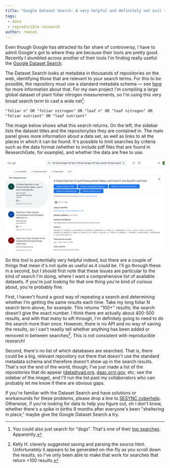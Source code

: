 ```yaml
---
title: "Google Dataset Search: A very helpful and definitely not evil tool for finding data"
tags:
 - data
 - reproducible research
author: rmason
---
```


Even though Google has attracted its fair share of controversy, I have to admit Google's got to where they are because their tools are pretty good. Recently I stumbled across another of their tools I'm finding really useful: the [Google Dataset Search](https://datasetsearch.research.google.com/).

The Dataset Search looks at metadata in thousands of repositories on the web, identifying those that are relevant to your search terms. For this to be possible, the repository must use a standard metadata schema &mdash; see [here](https://ai.googleblog.com/2018/09/building-google-dataset-search-and.html) for more information about that. For my own project I'm compiling a large global dataset of plant foliar nitrogen measurements, so I'm using this very broad search term to cast a wide net[^1]:

```
"foliar n" OR "foliar nitrogen" OR "leaf n" OR "leaf nitrogen" OR "foliar nutrient" OR "leaf nutrient"
```

The image below shows what this search returns. On the left, the sidebar lists the dataset titles and the repository/ies they are contained in. The main panel gives more information about a data set, as well as links to all the places in which it can be found. It's possible to limit searches by criteria such as the data format (whether to include pdf files that are found in ResearchGate, for example), and whether the data are free to use.

![dataset search screenshot](/assets/images/googledatasetsearch.png)

So this tool is potentially very helpful indeed, but there are a couple of things that mean it's not quite as useful as it could be. I'll go through these in a second, but I should first note that these issues are particular to the kind of search I'm doing, where I want a comprehensive list of available datasets. If you're just looking for that one thing you're kind of curious about, you're probably fine.

First, I haven't found a good way of repeating a search and determining whether I'm getting the same results each time. Take my long foliar N search term above, for example. This returns "100+" results; the search doesn't give the exact number. I think there are actually about 400-500 results, and with that many to sift through, I'm definitely going to need to do the search more than once. However, there is no API and no way of saving the results, so I can't readily tell whether anything has been added or removed in between searches[^2]. This is not consistent with reproducible research!

Second, there's no list of which databases are searched. That is, there could be a big, relevant repository out there that doesn't use the standard metadata schema and therefore doesn't show up in the search results. That's not the end of the world, though; I've just made a list of the repositories that do appear ([datadryad.org](https://datadryad.org/), [daac.ornl.gov](https://daac.ornl.gov/), etc; see the sidebar of the image), and I'll run the list past my collaborators who can probably let me know if there are obvious gaps.

If you're familiar with the Dataset Search and have solutions or workarounds for these problems, please drop a line to [SESYNC cyberhelp](mailto:cyberhelp@sesync.org). Otherwise, if you're looking for data to help you figure out, oh I don't know, whether there's a spike in births 9 months after everyone's been "sheltering in place," maybe give the Google Dataset Search a try.


[^1]: You could also just search for "dogs". That's one of their [top searches](https://www.blog.google/products/search/discovering-millions-datasets-web/). Apparently.

[^2]: Kelly H. cleverly suggested saving and parsing the source html. Unfortunately it appears to be generated on-the-fly as you scroll down the results, so I've only been able to make that work for searches that return <100 results.
